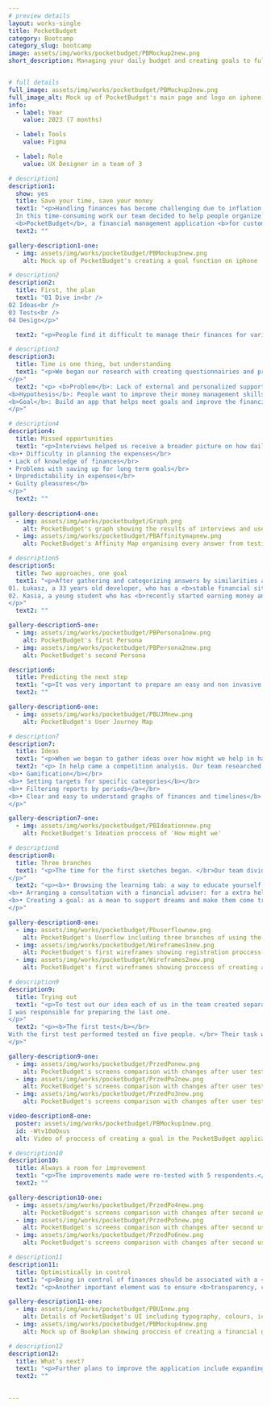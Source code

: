 ```yaml
---
# preview details
layout: works-single
title: PocketBudget
category: Bootcamp
category_slug: bootcamp
image: assets/img/works/pocketbudget/PBMockup2new.png
short_description: Managing your daily budget and creating goals to fulfill your dreams


# full details
full_image: assets/img/works/pocketbudget/PBMockup2new.png
full_image_alt: Mock up of PocketBudget's main page and logo on iphone
info:
  - label: Year
    value: 2023 (7 months)

  - label: Tools
    value: Figma

  - label: Role
    value: UX Designer in a team of 3

# description1
description1:
  show: yes
  title: Save your time, save your money
  text1: "<p>Handling finances has become challenging due to inflation. </br>
  In this time-consuming work our team decided to help people organize their budget better. </br></br>
  <b>PocketBudget</b>, a financial management application <b>for customers who have difficulty controlling their budget and want to improve it.</b> </p>"
  text2: ""

gallery-description1-one:
  - img: assets/img/works/pocketbudget/PBMockup3new.png
    alt: Mock up of PocketBudget's creating a goal function on iphone

# description2
description2:
  title: First, the plan
  text1: "01 Dive in<br />
02 Ideas<br />
03 Tests<br />
04 Design</p>"

  text2: "<p>People find it difficult to manage their finances for various reasons. </br> Many of them arise from the fact that it’s a time-consuming process and pretty monotonous. </br> Not everyone wants to sit down quietly every month and write down all expenses and incomes in an Excel sheet table. </br></p>"

# description3
description3:
  title: Time is one thing, but understanding
  text1: "<p>We began our research with creating questionnairies and preparing for interviews. From our seven meetings face to face and a review of money saving and tracking applications,</br> we concluded that people don’t know where to get knowledge from when it comes to better understanding of their finances.</br> The applications we analyzed didn’t offer user support, nor did they provide education on this topic. </br></br>This led us to form the basis of our hypothesis.
</p>"
  text2: "<p> <b>Problem</b>: Lack of external and personalized support from financial applications.</br></br>
<b>Hypothesis</b>: People want to improve their money management skills and understand money management better.</br></br>
<b>Goal</b>: Build an app that helps meet goals and improve the financial management process while educating the user.
</p>"

# description4
description4:
  title: Missed opportunities
  text1: "<p>Interviews helped us receive a broader picture on how daily management of finances looks like.</br> Our main goal was to understand what problems were encountered, </br> what influenced the daily choices and what would help us all be more content with our budget.</br></br> The response was strikingly similar from a person to a person interviewed. </br> Results of the interviews showed that main cause of dissatisfaction were:</br></br>
<b>• Difficulty in planning the expenses</br>
• Lack of knowledge of finances</br>
• Problems with saving up for long term goals</br>
• Unpredictability in expenses</br>
• Guilty pleasures</b>
</p>"
  text2: ""
  
gallery-description4-one:
  - img: assets/img/works/pocketbudget/Graph.png
    alt: PocketBudget's graph showing the results of interviews and user's main problems with saving up money
  - img: assets/img/works/pocketbudget/PBAffinitymapnew.png
    alt: PocketBudget's Affinity Map organising every answer from testing to a separate category

# description5
description5:
  title: Two approaches, one goal
  text1: "<p>After gathering and categorizing answers by similarities and shared needs and concerns we began to notice two forming approaches.</br> Therefore, in the conducted interviews, we identified <b>two main personas</b>.</br></br>
01. Łukasz, a 33 years old developer, who has a <b>stable financial situation</b> and is interested in <b>optimizing their budget management.</b></br></br>
02. Kasia, a young student who has <b>recently started earning money and has little financial awareness or discipline</b>. However, is willing to save money regularly.
</p>"
  text2: ""

gallery-description5-one:
  - img: assets/img/works/pocketbudget/PBPersona1new.png 
    alt: PocketBudget's first Persona
  - img: assets/img/works/pocketbudget/PBPersona2new.png
    alt: PocketBudget's second Persona

description6:
  title: Predicting the next step
  text1: "<p>It was very important to prepare an easy and non invasive way to encourage trying a new way of balancing finances.</br></br> In a User Journey Map our team envisaged a path of app download, setup, use and loyalty.</br> We tried to <b>find the points at which something could go wrong and find optimal solutions</b> such as minimising user control and being able to individualize information in terms of user preferences. In order to trust an application more, our team minimazed required input on personal information since no one is likely to give away too many private details. </p>"
  text2: ""

gallery-description6-one:
  - img: assets/img/works/pocketbudget/PBUJMnew.png
    alt: PocketBudget's User Journey Map

# description7
description7:
  title: Ideas
  text1: "<p>When we began to gather ideas over how might we help in having more control over finances, we found many new, interesting ideas that would not only create solutions for the analytics of incomes and expenses in the application, but also develop the educational and supportive side of it. </p>"
  text2: "<p> In help came a competition analysis. Our team researched seven applications including: MoneyLover, Money Manager, Monefy, Mój skarbiec, Spendee budget, Money Tracker and Revolut. Their common <b>main function was to control and analyze expenses</b>.</br> From the analysis we identified few the most important and useful ideas, which help staying on track in an engaging way, such as: </br></br>
<b>• Gamification</b></br>
<b>• Setting targets for specific categories</b></br>
<b>• Filtering reports by periods</b></br>
<b>• Clear and easy to understand graphs of finances and timelines</b>
</p>"

gallery-description7-one:
  - img: assets/img/works/pocketbudget/PBIdeationnew.png
    alt: PocketBudget's Ideation proccess of 'How might we' 

# description8
description8:
  title: Three branches
  text1: "<p>The time for the first sketches began. </br>Our team divided work into three key branches of solutions.</br> With that we created the main user flow, including registration, configuration and entry of basic parameters and most importantly:<br> three main paths <b>as means to provide a broad horizon for the user in strengthening their knowledge and control over finances</b>:
</p>"
  text2: "<p><b>• Browsing the learning tab: a way to educate yourself in fun, engaging way</b></br>
<b>• Arranging a consultation with a financial adviser: for a extra help from professionals </b></br>
<b>• Creating a goal: as a mean to support dreams and make them come true</b></br>
</p>"

gallery-description8-one:
  - img: assets/img/works/pocketbudget/Pbuserflownew.png 
    alt: PocketBudget's Userflow including three branches of using the application
  - img: assets/img/works/pocketbudget/Wireframes1new.png 
    alt: PocketBudget's first wireframes showing registration proccess and questionnaire about financial habits
  - img: assets/img/works/pocketbudget/Wireframes2new.png
    alt: PocketBudget's first wireframes showing proccess of creating a financial goal 

# description9
description9:
  title: Trying out
  text1: "<p>To test out our idea each of us in the team created separate wireframes for the three main functionalities:</br> browsing <b>through education tab, making an appointment with financial consultant and creating a goal.</b></br></br>
I was responsible for preparing the last one.
</p>"
  text2: "<p><b>The first test</b></br>
With the first test performed tested on five people. </br> Their task was to:</br></br> <b>1. Make an appointment with a financial consultant</br> 2. Browse the knowledge tab and take a quiz</br> 3. Create a saving up goal</b></br></br> During the test many issues emerged that were not clear to the users, they gave us many ideas and solutions.</br> Many of these were duplicated and gave us ideas for improvements. Some of the changes include: creating separate icon for goal making, correcting readibility, improving the flow of a goal making proccess. 
</p>"

gallery-description9-one:
  - img: assets/img/works/pocketbudget/PrzedPonew.png 
    alt: PocketBudget's screens comparison with changes after user testing 1 
  - img: assets/img/works/pocketbudget/PrzedPo2new.png 
    alt: PocketBudget's screens comparison with changes after user testing 2
  - img: assets/img/works/pocketbudget/PrzedPo3new.png
    alt: PocketBudget's screens comparison with changes after user testing 3

video-description8-one:
  poster: assets/img/works/pocketbudget/PBMockup1new.png
  id: -Wtv10oQxus
  alt: Video of proccess of creating a goal in the PocketBudget application

# description10
description10:
  title: Always a room for improvement
  text1: "<p>The improvements made were re-tested with 5 respondents.</br> After the second round of testing, we prepared a short list of suggested changes,</br> including the addition of personalised advice, new step, simplifying the language of interface.</p>"
  text2: ""

gallery-description10-one:
  - img: assets/img/works/pocketbudget/PrzedPo4new.png 
    alt: PocketBudget's screens comparison with changes after second user testing 1
  - img: assets/img/works/pocketbudget/PrzedPo5new.png 
    alt: PocketBudget's screens comparison with changes after second user testing 2
  - img: assets/img/works/pocketbudget/PrzedPo6new.png
    alt: PocketBudget's screens comparison with changes after second user testing 3

# description11
description11:
  title: Optimistically in control 
  text1: "<p>Being in control of finances should be associated with a <b>strong but optimistic</b> approach.</br> We wanted PocketBudget to create a sense of both independence and trust.</p>"
  text2: "<p>Another important element was to ensure <b>transparency, cleanliness and a modernist look</b> for easy day-to-day financial management.</p>"

gallery-description11-one:
  - img: assets/img/works/pocketbudget/PBUInew.png 
    alt: Details of PocketBudget's UI including typography, colours, icons
  - img: assets/img/works/pocketbudget/PBMockup4new.png
    alt: Mock up of Bookplan showing proccess of creating a financial goal

# description12
description12:
  title: What’s next?
  text1: "<p>Further plans to improve the application include expanding the package of long-term plans to include family members or friends, further developing the avatar function using AI and enriching the tab with educational content.</p>"
  text2: ""

    
---
```

